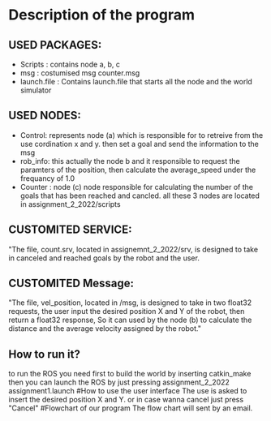 # Description of the program

## USED PACKAGES:
- Scripts : contains node a, b, c
- msg : costumised msg counter.msg 
- launch.file : Contains launch.file that starts all the node and the world simulator

## USED NODES:
- Control: represents node (a) which is responsible for to retreive from the use cordination x and y. then set a goal and send the information to the msg
- rob_info: this actually the node b and it responsible to request the paramters of the position, then calculate the average_speed under the frequancy of 1.0
- Counter : node (c) node responsible for calculating the number of the goals that has been reached and cancled.
all these 3 nodes are located in assignment_2_2022/scripts

## CUSTOMITED SERVICE: 
"The file, count.srv, located in assignemnt_2_2022/srv, is designed to take in canceled and reached goals by the robot and the user.
## CUSTOMITED Message: 
"The file, vel_position, located in /msg, is designed to take in two float32 requests, the user input the desired position X and Y of the robot, then return a float32 response, So it can used by the node (b) to calculate the distance and the average velocity assigned by the robot."
## How to run it?
to run the ROS you need first to build the world by inserting catkin_make then you can launch the ROS by just pressing assignment_2_2022 assignment1.launch
#How to use the user interface
The use is asked to insert the desired position X and Y. or in case wanna cancel just press "Cancel"
#Flowchart of our program
The flow chart will sent by an email.

